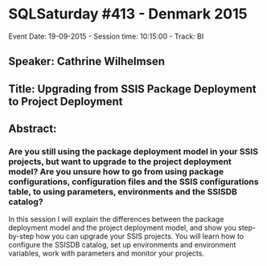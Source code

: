 # SQLSaturday #413 - Denmark 2015
Event Date: 19-09-2015 - Session time: 10:15:00 - Track: BI
## Speaker: Cathrine Wilhelmsen
## Title: Upgrading from SSIS Package Deployment to Project Deployment
## Abstract:
### Are you still using the package deployment model in your SSIS projects, but want to upgrade to the project deployment model? Are you unsure how to go from using package configurations, configuration files and the SSIS configurations table, to using parameters, environments and the SSISDB catalog?

In this session I will explain the differences between the package deployment model and the project deployment model, and show you step-by-step how you can upgrade your SSIS projects. You will learn how to configure the SSISDB catalog, set up environments and environment variables, work with parameters and monitor your projects.
